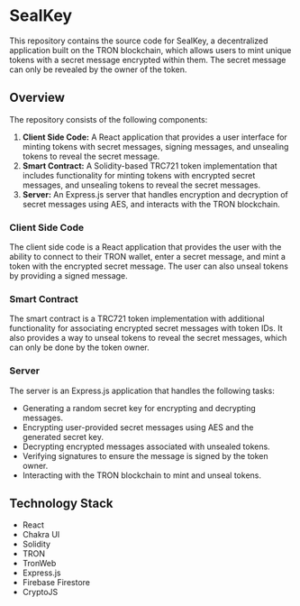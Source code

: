 # SealKey

This repository contains the source code for SealKey, a decentralized application built on the TRON blockchain, which allows users to mint unique tokens with a secret message encrypted within them. The secret message can only be revealed by the owner of the token.

## Overview

The repository consists of the following components:

1. **Client Side Code:** A React application that provides a user interface for minting tokens with secret messages, signing messages, and unsealing tokens to reveal the secret message.
2. **Smart Contract:** A Solidity-based TRC721 token implementation that includes functionality for minting tokens with encrypted secret messages, and unsealing tokens to reveal the secret messages.
3. **Server:** An Express.js server that handles encryption and decryption of secret messages using AES, and interacts with the TRON blockchain.

### Client Side Code

The client side code is a React application that provides the user with the ability to connect to their TRON wallet, enter a secret message, and mint a token with the encrypted secret message. The user can also unseal tokens by providing a signed message.

### Smart Contract

The smart contract is a TRC721 token implementation with additional functionality for associating encrypted secret messages with token IDs. It also provides a way to unseal tokens to reveal the secret messages, which can only be done by the token owner.

### Server

The server is an Express.js application that handles the following tasks:

- Generating a random secret key for encrypting and decrypting messages.
- Encrypting user-provided secret messages using AES and the generated secret key.
- Decrypting encrypted messages associated with unsealed tokens.
- Verifying signatures to ensure the message is signed by the token owner.
- Interacting with the TRON blockchain to mint and unseal tokens.

## Technology Stack

- React
- Chakra UI
- Solidity
- TRON
- TronWeb
- Express.js
- Firebase Firestore
- CryptoJS